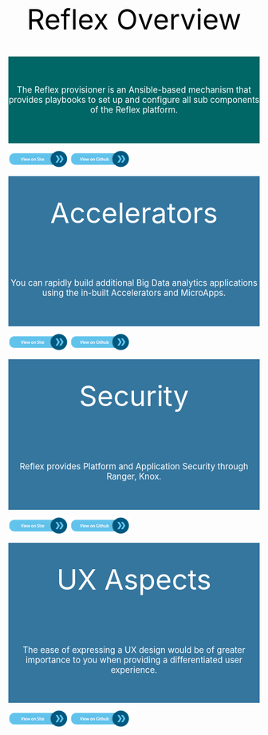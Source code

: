 <div style="text-align:center; vertical-align: middle; padding:40px 0; font-size: 4em; color:black;">Reflex Overview</div>

<div style="background-color:rgb(0,102,102); text-align:center; vertical-align: middle; padding:40px 0; font-size: 1.2em; color:white;">

The Reflex provisioner is an Ansible-based mechanism that provides playbooks to set up and configure all sub components of the Reflex platform.</div>

[![button](docs/click-here-button.png)](https://guavusreflexplatform.gitbook.io/reflex-platform-overview/) [![button](docs/click-here-github.png)](https://github.com/abhilasha-garg-guavus/reflexPlatformOverview)

<div style="background-color:rgb(53,118,158); text-align:center; vertical-align: middle; padding:40px 0; font-size: 4em; color:white;">Accelerators</div>

<div style="background-color:rgb(53,118,158); text-align:center; vertical-align: middle; padding:40px 0; font-size: 1.2em; color:white;">


You can rapidly build additional Big Data analytics applications using the in-built Accelerators and MicroApps.</div>

[![button](docs/click-here-button.png)](https://guavusreflexplatform.gitbook.io/reflex-platform-accelerators/) [![button](docs/click-here-github.png)](https://github.com/abhilasha-garg-guavus/reflexPlatformAccelerators)


<div style="background-color:rgb(53,118,158); text-align:center; vertical-align: middle; padding:40px 0; font-size: 4em; color:white;">Security </div>

<div style="background-color:rgb(53,118,158); text-align:center; vertical-align: middle; padding:40px 0; font-size: 1.2em; color:white;">


Reflex provides Platform and Application Security through Ranger, Knox.
</div>

[![button](docs/click-here-button.png)](https://guavusreflexplatform.gitbook.io/security/) [![button](docs/click-here-github.png)](https://github.com/abhilasha-garg-guavus/ReflexSecurity)


<div style="background-color:rgb(53,118,158); text-align:center; vertical-align: middle; padding:40px 0; font-size: 4em; color:white;">UX Aspects</div>

<div style="background-color:rgb(53,118,158); text-align:center; vertical-align: middle; padding:40px 0; font-size: 1.2em; color:white;">

The ease of expressing a UX design would be of greater importance to you when providing a differentiated user experience.
</div>

[![button](docs/click-here-button.png)](https://guavusreflexplatform.gitbook.io/ux/) [![button](docs/click-here-github.png)](https://github.com/abhilasha-garg-guavus/UX)
